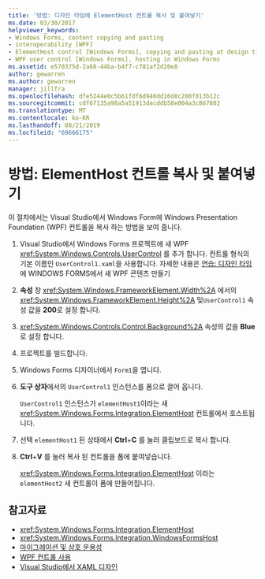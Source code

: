 ```yaml
---
title: '방법: 디자인 타임에 ElementHost 컨트롤 복사 및 붙여넣기'
ms.date: 03/30/2017
helpviewer_keywords:
- Windows Forms, content copying and pasting
- interoperability [WPF]
- ElementHost control [Windows Forms], copying and pasting at design time
- WPF user control [Windows Forms], hosting in Windows Forms
ms.assetid: e570375d-2a68-44ba-b4f7-c781af2d20e8
author: gewarren
ms.author: gewarren
manager: jillfra
ms.openlocfilehash: dfe5244e0c5b61fdf6d940dd16d8c280f013b12c
ms.sourcegitcommit: cdf67135a98a5a51913dacddb58e004a3c867802
ms.translationtype: MT
ms.contentlocale: ko-KR
ms.lasthandoff: 08/21/2019
ms.locfileid: "69666175"
---
```

# <a name="how-to-copy-and-paste-an-elementhost-control"></a>방법: ElementHost 컨트롤 복사 및 붙여넣기

이 절차에서는 Visual Studio에서 Windows Form에 Windows Presentation Foundation (WPF) 컨트롤을 복사 하는 방법을 보여 줍니다.

1. Visual Studio에서 Windows Forms 프로젝트에 새 WPF <xref:System.Windows.Controls.UserControl> 를 추가 합니다. 컨트롤 형식의 기본 이름인 `UserControl1.xaml`을 사용합니다. 자세한 내용은 [연습: 디자인 타임](walkthrough-creating-new-wpf-content-on-windows-forms-at-design-time.md)에 WINDOWS FORMS에서 새 WPF 콘텐츠 만들기

2. **속성** 창 <xref:System.Windows.FrameworkElement.Width%2A> 에서의 <xref:System.Windows.FrameworkElement.Height%2A> 및`UserControl1` 속성 값을 **200**로 설정 합니다.

3. <xref:System.Windows.Controls.Control.Background%2A> 속성의 값을 **Blue**로 설정 합니다.

4. 프로젝트를 빌드합니다.

5. Windows Forms 디자이너에서 `Form1`을 엽니다.

6. **도구 상자**에서의 `UserControl1` 인스턴스를 폼으로 끌어 옵니다.

   `UserControl1` 인스턴스가 `elementHost1`이라는 새 <xref:System.Windows.Forms.Integration.ElementHost> 컨트롤에서 호스트됩니다.

7. 선택 `elementHost1` 된 상태에서 **Ctrl**+**C** 를 눌러 클립보드로 복사 합니다.

8. **Ctrl**+**V** 를 눌러 복사 된 컨트롤을 폼에 붙여넣습니다.

   <xref:System.Windows.Forms.Integration.ElementHost> 이라는`elementHost2` 새 컨트롤이 폼에 만들어집니다.

## <a name="see-also"></a>참고자료

- <xref:System.Windows.Forms.Integration.ElementHost>
- <xref:System.Windows.Forms.Integration.WindowsFormsHost>
- [마이그레이션 및 상호 운용성](../../wpf/advanced/migration-and-interoperability.md)
- [WPF 컨트롤 사용](using-wpf-controls.md)
- [Visual Studio에서 XAML 디자인](/visualstudio/designers/designing-xaml-in-visual-studio)
